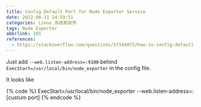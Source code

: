 ```yaml
---
title: Config Default Port for Node Exporter Service
date: 2022-08-31 14:59:51
categories: Linux 系统和软件
tags: Node Exporter
abbrlink: 101
references:
  - https://stackoverflow.com/questions/57194072/how-to-config-default-port-of-node-exporter
---
```

Just add `--web.listen-address=:9100` behind `ExecStart=/usr/local/bin/node_exporter` in the config file.

It looks like

{% code %}
ExecStart=/usr/local/bin/node_exporter --web.listen-address=:[custum port]
{% endcode %}
